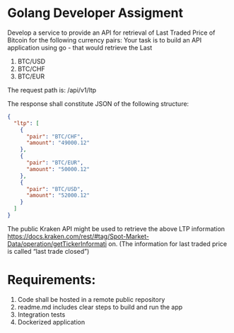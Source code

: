 # Golang Developer Assigment

Develop a service to provide an API for retrieval of Last Traded Price of Bitcoin for the following currency pairs:
Your task is to build an API application using go - that would retrieve the Last

1. BTC/USD
2. BTC/CHF
3. BTC/EUR


The request path is:
/api/v1/ltp

The response shall constitute JSON of the following structure:
```json
{
  "ltp": [
    {
      "pair": "BTC/CHF",
      "amount": "49000.12"
    },
    {
      "pair": "BTC/EUR",
      "amount": "50000.12"
    },
    {
      "pair": "BTC/USD",
      "amount": "52000.12"
    }
  ]
}

```

The public Kraken API might be used to retrieve the above LTP information
https://docs.kraken.com/rest/#tag/Spot-Market-Data/operation/getTickerInformati
on. (The information for last traded price is called “last trade closed”)

# Requirements:
1. Code shall be hosted in a remote public repository
2. readme.md includes clear steps to build and run the app
3. Integration tests
4. Dockerized application
